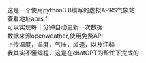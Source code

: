 这是一个使用python3.8编写的虚拟APRS气象站<br>
查看地址aprs.fi<br>
可以实现每十分钟自动更新一次数据<br>
数据来源openweather,使用免费API<br>
上传温度，温度，气压，风速，以及注释<br>
我其实不懂编程，这是在chatGPT的帮忙下完成的<br>
